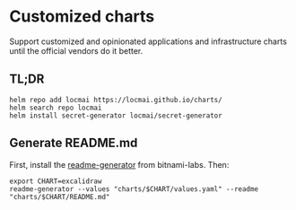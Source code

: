 # Customized charts

Support customized and opinionated applications and infrastructure charts until the official vendors do it better.

## TL;DR

```
helm repo add locmai https://locmai.github.io/charts/
helm search repo locmai
helm install secret-generator locmai/secret-generator
```

## Generate README.md

First, install the [readme-generator](https://github.com/bitnami-labs/readme-generator-for-helm) from bitnami-labs. Then:

```
export CHART=excalidraw
readme-generator --values "charts/$CHART/values.yaml" --readme "charts/$CHART/README.md"
```
